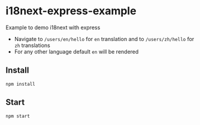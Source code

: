 # i18next-express-example

Example to demo i18next with express

- Navigate to `/users/en/hello` for `en` translation and to `/users/zh/hello` for `zh` translations
- For any other language default `en` will be rendered

## Install

`npm install`

## Start

`npm start`
